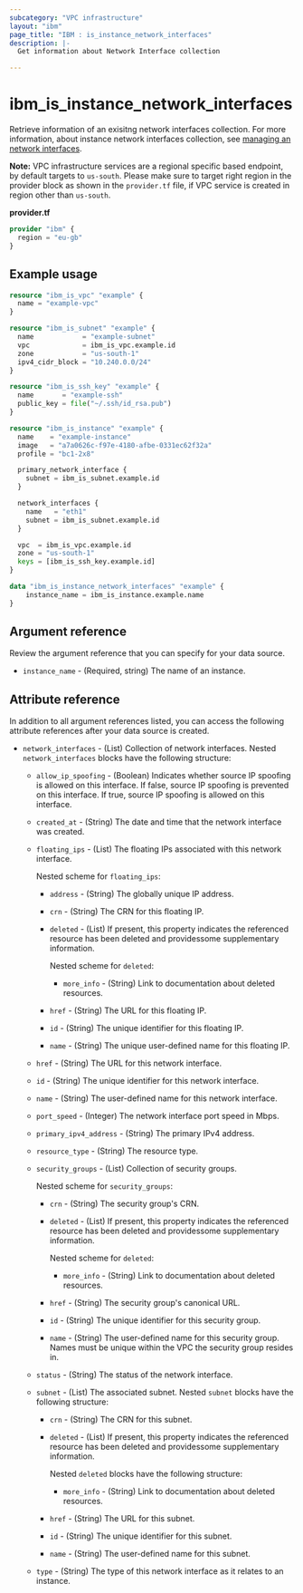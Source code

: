 ```yaml
---
subcategory: "VPC infrastructure"
layout: "ibm"
page_title: "IBM : is_instance_network_interfaces"
description: |-
  Get information about Network Interface collection

---
```


# ibm_is_instance_network_interfaces
Retrieve information of an exisitng network interfaces collection. For more information, about instance network interfaces collection, see [managing an network interfaces](https://cloud.ibm.com/docs/vpc?topic=vpc-using-instance-vnics).

**Note:** 
VPC infrastructure services are a regional specific based endpoint, by default targets to `us-south`. Please make sure to target right region in the provider block as shown in the `provider.tf` file, if VPC service is created in region other than `us-south`.

**provider.tf**

```terraform
provider "ibm" {
  region = "eu-gb"
}
```

## Example usage

```terraform
resource "ibm_is_vpc" "example" {
  name = "example-vpc"
}

resource "ibm_is_subnet" "example" {
  name            = "example-subnet"
  vpc             = ibm_is_vpc.example.id
  zone            = "us-south-1"
  ipv4_cidr_block = "10.240.0.0/24"
}

resource "ibm_is_ssh_key" "example" {
  name       = "example-ssh"
  public_key = file("~/.ssh/id_rsa.pub")
}

resource "ibm_is_instance" "example" {
  name    = "example-instance"
  image   = "a7a0626c-f97e-4180-afbe-0331ec62f32a"
  profile = "bc1-2x8"

  primary_network_interface {
    subnet = ibm_is_subnet.example.id
  }

  network_interfaces {
    name   = "eth1"
    subnet = ibm_is_subnet.example.id
  }

  vpc  = ibm_is_vpc.example.id
  zone = "us-south-1"
  keys = [ibm_is_ssh_key.example.id]
}

data "ibm_is_instance_network_interfaces" "example" {
	instance_name = ibm_is_instance.example.name
}
```

## Argument reference

Review the argument reference that you can specify for your data source.

- `instance_name` - (Required, string) The name of an instance.

## Attribute reference

In addition to all argument references listed, you can access the following attribute references after your data source is created.

- `network_interfaces` - (List) Collection of network interfaces. Nested `network_interfaces` blocks have the following structure:
	- `allow_ip_spoofing` - (Boolean) Indicates whether source IP spoofing is allowed on this interface. If false, source IP spoofing is prevented on this interface. If true, source IP spoofing is allowed on this interface.
	- `created_at` - (String) The date and time that the network interface was created.
	- `floating_ips` - (List) The floating IPs associated with this network interface. 
	
	  Nested scheme for `floating_ips`:
	  - `address` - (String) The globally unique IP address.
	  - `crn` - (String) The CRN for this floating IP.
	  - `deleted` - (List) If present, this property indicates the referenced resource has been deleted and providessome supplementary information. 
	     
		 Nested scheme for `deleted`:
		- `more_info` - (String) Link to documentation about deleted resources.
	  - `href` - (String) The URL for this floating IP.
	  - `id` - (String) The unique identifier for this floating IP.
	  - `name` - (String) The unique user-defined name for this floating IP.
	- `href` - (String) The URL for this network interface.
	- `id` - (String) The unique identifier for this network interface.
	- `name` - (String) The user-defined name for this network interface.
	- `port_speed` - (Integer) The network interface port speed in Mbps.
	- `primary_ipv4_address` - (String) The primary IPv4 address.
	- `resource_type` - (String) The resource type.
	- `security_groups` - (List) Collection of security groups. 
	
	  Nested scheme for `security_groups`:
	  - `crn` - (String) The security group's CRN.
	  - `deleted` - (List) If present, this property indicates the referenced resource has been deleted and providessome supplementary information. 
	  
	    Nested scheme for `deleted`:
		 - `more_info` - (String) Link to documentation about deleted resources.
	  - `href` - (String) The security group's canonical URL.
	  - `id` - (String) The unique identifier for this security group.
	  - `name` - (String) The user-defined name for this security group. Names must be unique within the VPC the security group resides in.
	- `status` - (String) The status of the network interface.
	- `subnet` - (List) The associated subnet. Nested `subnet` blocks have the following structure:
		- `crn` - (String) The CRN for this subnet.
		- `deleted` - (List) If present, this property indicates the referenced resource has been deleted and providessome supplementary information. 
		
		  Nested `deleted` blocks have the following structure:
			- `more_info` - (String) Link to documentation about deleted resources.
		- `href` - (String) The URL for this subnet.
		- `id` - (String) The unique identifier for this subnet.
		- `name` - (String) The user-defined name for this subnet.
	- `type` - (String) The type of this network interface as it relates to an instance.
